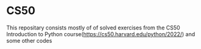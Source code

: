 # CS50
This repositary consists mostly of of solved exercises from the CS50 Introduction to Python course(https://cs50.harvard.edu/python/2022/) and some other codes
